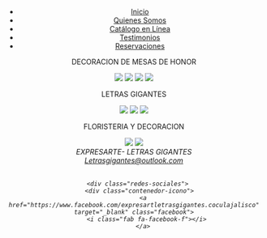 <!DOCTYPE html>
<html>
<head>
  <div class="contenedor">
    <meta charset="UTF-8">
    <meta http-equiv="X-UA-Compatible" content="IE=edge">
    <meta name="viewport" content="width=device-width, initial-scale=1.0">
    <title>Historia</title>
    <link rel="stylesheet" href="css/quienes somos.css">
</head>
<body>
  <center>
  <div class="menu">
    <nav>
    <ul>
      <li><a class="active" href="index.html">Inicio</a></li>
      <li><a href="quienes somos.html">Quienes Somos</a></li>
      <li><a href="catalogo.html">Catálogo en Línea</a></li>
      <li><a href="Testimonios.html">Testimonios</a></li>
      <li><a href="Reservaciones.html">Reservaciones</a></li>
            </ul>
            </div>
          </nav>
 

  <p>
    DECORACION DE MESAS DE HONOR
  </p>
  
  <img src="imagen1.jpg" > <img src="imagen2.jpg" > <img src="mesa (1).jpg" > <img src="mesa (2).jpg" >

   <p>
    LETRAS GIGANTES

  </p>

  <img src="imagen3.jpg" > <img src="imagen4.jpg" > <img src="letra1.jpg" >
  <p>
    FLORISTERIA Y DECORACION
  </p>
  <img src="entelado.jpg" > <img src="flor.jpg" >

  

 

<br/>
<address>
  EXPRESARTE- LETRAS GIGANTES <br/>
  <a href="mailito:Letrasgigantes@outlook.com">Letrasgigantes@outlook.com <a>
      <br/>
      <br/>

      <div class="redes-sociales">
       <div class="contenedor-icono">
         <a href="https://www.facebook.com/expresartletrasgigantes.coculajalisco" target="_blank" class="facebook">
           <i class="fab fa-facebook-f"></i>
         </a>
</address>
</center>
</body>
</html>
